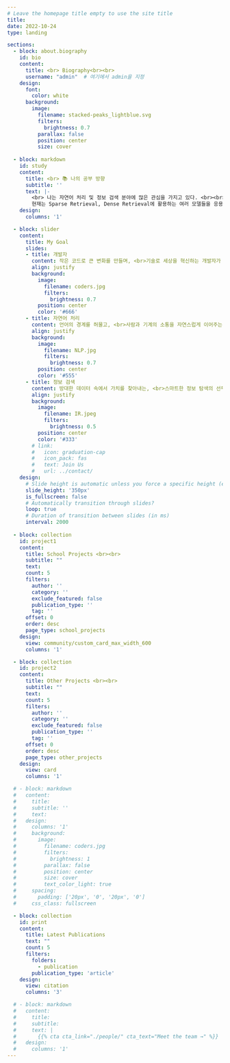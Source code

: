 ```yaml
---
# Leave the homepage title empty to use the site title
title:
date: 2022-10-24
type: landing

sections:
  - block: about.biography
    id: bio
    content:
      title: <br> Biography<br><br>
      username: "admin"  # 여기에서 admin을 지정
    design:
      font:
        color: white
      background:
        image: 
          filename: stacked-peaks_lightblue.svg
          filters:
            brightness: 0.7
          parallax: false
          position: center
          size: cover
      
  - block: markdown
    id: study
    content:
      title: <br> 📚 나의 공부 방향
      subtitle: ''
      text: |-
        <br> 나는 자연어 처리 및 정보 검색 분야에 많은 관심을 가지고 있다. <br><br> 현재는 BERT 등을 활용해 여러 문장을 비교하는 Task를 중심으로 이를 응용해 상품 검색에서 응용할 수 있는 방향도 살펴보고 있다.
        현재는 Sparse Retrieval, Dense Retrieval에 활용하는 여러 모델들을 응용 및 활용해보려 하고 있다.
    design:
      columns: '1'

  - block: slider
    content:
      title: My Goal
      slides:
      - title: 개발자
        content: 작은 코드로 큰 변화를 만들며, <br>기술로 세상을 혁신하는 개발자가 되겠습니다.
        align: justify
        background:
          image:
            filename: coders.jpg
            filters:
              brightness: 0.7
          position: center
          color: '#666'
      - title: 자연어 처리
        content: 언어의 경계를 허물고, <br>사람과 기계의 소통을 자연스럽게 이어주는 NLP 전문가를 꿈꿉니다.
        align: justify
        background:
          image:
            filename: NLP.jpg
            filters:
              brightness: 0.7
          position: center
          color: '#555'
      - title: 정보 검색
        content: 방대한 데이터 속에서 가치를 찾아내는, <br>스마트한 정보 탐색의 선두주자가 되겠습니다.
        align: justify
        background:
          image:
            filename: IR.jpeg
            filters:
              brightness: 0.5
          position: center
          color: '#333'
        # link:
        #   icon: graduation-cap
        #   icon_pack: fas
        #   text: Join Us
        #   url: ../contact/
    design:
      # Slide height is automatic unless you force a specific height (e.g. '400px')
      slide_height: '350px'
      is_fullscreen: false
      # Automatically transition through slides?
      loop: true
      # Duration of transition between slides (in ms)
      interval: 2000
  
  - block: collection
    id: project1
    content:
      title: School Projects <br><br>
      subtitle: ""
      text:
      count: 5
      filters:
        author: ''
        category: ''
        exclude_featured: false
        publication_type: ''
        tag: ''
      offset: 0
      order: desc
      page_type: school_projects
    design:
      view: community/custom_card_max_width_600
      columns: '1'

  - block: collection
    id: project2
    content:
      title: Other Projects <br><br>
      subtitle: ""
      text:
      count: 5
      filters:
        author: ''
        category: ''
        exclude_featured: false
        publication_type: ''
        tag: ''
      offset: 0
      order: desc
      page_type: other_projects
    design:
      view: card
      columns: '1'

  # - block: markdown
  #   content:
  #     title:
  #     subtitle: ''
  #     text:
  #   design:
  #     columns: '1'
  #     background:
  #       image: 
  #         filename: coders.jpg
  #         filters:
  #           brightness: 1
  #         parallax: false
  #         position: center
  #         size: cover
  #         text_color_light: true
  #     spacing:
  #       padding: ['20px', '0', '20px', '0']
  #     css_class: fullscreen

  - block: collection
    id: print
    content:
      title: Latest Publications
      text: ""
      count: 5
      filters:
        folders:
          - publication
        publication_type: 'article'
    design:
      view: citation
      columns: '3'

  # - block: markdown
  #   content:
  #     title:
  #     subtitle:
  #     text: |
  #       {{% cta cta_link="./people/" cta_text="Meet the team →" %}}
  #   design:
  #     columns: '1'
---
```

